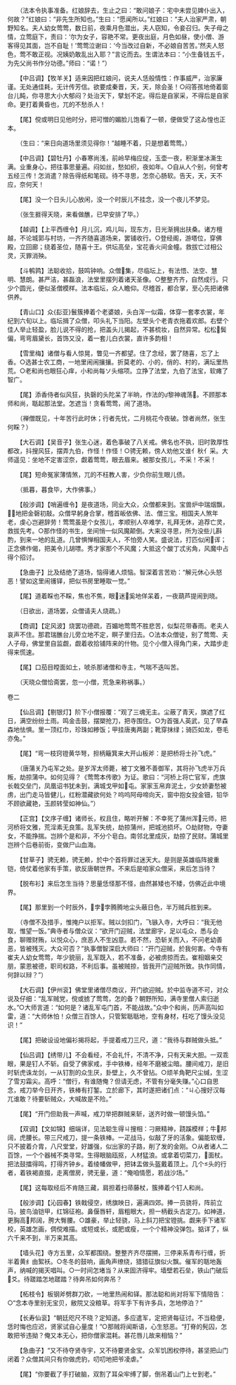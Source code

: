<!-- { "loadSidebar": true } -->
　　（法本令执事准备。红娘辞去，生止之曰：“敢问娘子：宅中未尝见婢仆出入，何故？”红娘曰：“非先生所知也。”生曰：“愿闻所以。”红娘曰：“夫人治家严肃，朝野知名。夫人幼女莺莺，数日前，夜乘月色潜出，夫人窃知，令妾召归。失子母之情，立莺庭下，责曰：‘尔为女子，容艳不常。更夜出庭，月色如昼，使小僧、游客得见其面，岂不自耻！’莺莺泣谢曰：‘今当改过自新，不必娘自苦苦。’然夫人怒色，莺不敢正视。况姨奶敢乱出入耶？”言讫而去。生谓法本曰：“小生备钱五千，为先父尚书作分功德。”师曰：“诺！”）

　　【中吕调】【牧羊关】适来因把红娘问，说夫人恁般情性：作事威严，治家廉谨。无处通佳耗，无计传芳信。欲要成秦晋，天，天，除会圣！○闷答孩地倚着窗台儿盹，你寻思大小大郁闷？处治天下，擘划不定。得后是自家采，不得后是自家命。更打着黄昏也，兀的不愁杀人！

　　【尾】傥或明日见他时分，把可憎的媚脸儿饱看了一顿，便做受了这ゐ惶也正本。

　　（生曰：“来日向道场里须见得你！”越睡不着，只是想着莺莺。）

　　【中吕调】【碧牡丹】小春寒尚浅，前岭早梅应绽，玉壶一夜，积渐里冰澌生满。业重身心，把往事思量遍。闷如丝，愁如织，夜如年。○自从人个别，何曾考五经三传！怎消遣？除告得纸和笔砚。待不寻思，怎奈心肠软。告天，天，天不应，奈何天！

　　【尾】没一个日头儿心放闲，没一个时辰儿不挂念，没一个夜儿不梦见。

　　（张生捱得天晓，来看做醮，已早安排了毕。）

　　【越调】【上平西缠令】月儿沉，鸡儿叫，现东方，日光渐拥出扶桑。诸方檀越，不论城郭与村坊，一齐齐随喜道场来，罢铺收行。○登经阁，游塔位，穿佛殿，立回廊；绕着圣位，随喜十王。供坛高垒，宝花香火间金幢。救拔亡过相公灵，灭罪消殃。

　　【斗鹌鹑】法聪收拾，鼓鸣钟响。众僧集，尽临坛上，有法悟、法空、慧明、慧朗。甚严洁，甚磊浪，法堂里摆列着诸天圣像。○整整齐齐，自然成行。只少个圆光，便似圣僧模样。法本临坛，众人瞻仰。尽稽首，都合掌，至心先把诸佛供养。

　　【青山口】众{髟亚}鬟簇捧着个老婆娘，头白浑一似霜，体穿一套孝衣裳，年纪到六旬以上。临坛揖了众僧，叩头礼下当阳。左壁头个老青衣拖着欢郎。右壁个佳人举止轻盈，脸儿说不得的抢，把盖头儿揭起，不甚梳妆，自然异常。松松鬓偏，弯弯眉黛长，首饰又没，着一套儿白衣裳，直许多韵相！

　　【雪里梅】诸僧与看人惊晃，瞥见一齐都望。住了念经，罢了随喜，忘了上香。○选甚士农工商，一地里闹闹攘攘。折莫老的、小的，俏的、村的，满坛里热荒。○老和尚也眼狂心痒，小和尚每ソ头缩项。立挣了法堂，九伯了法宝，软瘫了智广。

　　【尾】添香侍者似风狂，执磬的头陀呆了半晌，作法的黎神魂荡。不顾那本师和尚，聒起那法堂。怎遮当！贪看莺莺，闹了道场。

　　（禅僧既见，十年苦行此时休；行者先忧，二月桃花今夜破。馀者尚然，张生何睬？）

　　【大石调】【吴音子】张生心迷，着色事破了八关戒。佛名也不执，旧时敦厚性都改，抖搜风狂，摆弄九伯，作怪！作怪！○骋无赖，傍人劝他又谁亻秋亻采。大师遥见：坐地不定害涩奈，觑着莺莺，眼去眉来。被那女孩儿，不采！不采！

　　【尾】短命冤家薄情煞，兀的不枉教人害，少负你前生眼儿债。

　　（抵暮，暮食毕，大作佛事。）

　　【般涉调】【哨遍缠令】是夜道场，同业大众，众僧都来到。宝兽炉中瑞烟飘，地把金磬初敲。众僧早躬身合掌，稽首皈依佛、法、僧三宝。相国夫人煞年老，虔心岂避辞劳！莺莺虽是个女孩儿，孝顺别人卒难学，礼拜无休，追荐亡灵，救拔先考。○那作怪的书生，坐间悄一似风魔颠倒。大来没寻思，所为没些儿斟酌，到来一地的乱道。几曾惧惮相国夫人，不怕旁人笑。盛说法，打匹似闲诨；正念佛作偈，把美令儿胡嘌。秀才家那个不风魔；大抵这个酸丁忒劣角，风魔中占得个招讨。

　　【急曲子】比及结绝了道场，恼得诸人烦恼。智深着言苦劝：“解元休心头怒恶！譬如这里闹镬铎，把似书房里睡取一觉。”

　　【尾】道着睬也不睬，焦也不焦，眼迷奚地佯呆着，一夜葫芦提闹到晓。

　　（日欲出，道场罢，众僧请夫人烧疏。）

　　【商调】【定风波】烧罢功德疏，百媚地莺莺不胜悲苦，似梨花带春雨。老夫人哀声不住。那君瑞醮台儿旁立地不定，瞑子里归去。○法本众僧徒，别了莺莺、夫人子母，佛堂里自监觑，觑着收拾铺阵来的什物。见个小僧入得角门来，大踏步走得来慌速。

　　【尾】口茄目瞠面如土，唬杀那诸僧和寺主，气喘不迭叫苦。

　　（天晓众僧恰斋罢，忽一小僧，荒急来称祸事。） 

卷二 

　　【仙吕调】【剔银灯】阶下小僧报覆：“观了三魂无主。尘蔽了青天，旗遮了红日，满空纷纷土雨。鸣金击鼓，摆槊抢刀，把寺围住。○为首强人英武，见了早森森地怯惧。里一顶红巾，珍珠如糁饭；甲挂唐夷两副；靴穿抹绿；骑匹如龙，卷毛亦兔。”

　　【尾】“弯一枝窍镫黄华弩，担柄簸箕来大开山板斧：是把桥将士孙飞虎。”

　　（唐蒲关乃屯军之处。是岁浑太师薨，被丁文雅不善御军，其将孙飞虎半万兵叛，劫掠蒲中。如何见得？《莺莺本传歌》为证。歌曰：“河桥上将亡官军，虎旗长戟交垒门，凤凰诏书犹未到，满城戈甲如屯。家家玉帛弃泥土，少女娇妻愁被虏，出门走马皆健儿，红粉潜藏欲何处？呜呜阿母啼向天，窗中抱女投金钿，铅华不顾欲藏艳，玉颜转莹如神仙。”）

　　【正宫】【文序子缠】诸师长，权且住，略听开解：不幸死了蒲州浑元师，把河桥将文雅，荒淫素无良策。乱军失统，劫掠蒲州，把城池损坏。○劫财物，夺妻女，不能挣揣。岂辨个是和非，不分个皂白。南邻北里成灰，劫掠了民财。蒲城里岂辨个后巷前街，变做尸山血海。

　　【甘草子】骋无赖，骋无赖，於中个首将罪过迷天大。是则是英雄临阵披重铠，倚仗着他家有手策，欲反唐朝世界。不来后是咱家众僧采，来后怎当待？

　　【脱布衫】来后怎生当待？思量恁怪那不怪，由然甚矮也不矮，仿佛近此中境界。

　　【尾】那里到一个时辰外，孛孛腾腾地尘头蔽日色，半万贼兵胜到来。

　　（寺僧不及措手，惟掩户以拒军。贼以剑扣门，飞镞入寺，大呼曰：“我无他取，惟望一饭。”典寺者与僧众议：“欲开门迎贼，法堂廊宇，足以屯众，悉与会食，聊赠财贿，以悦众心，庶恶人不生凶意。若不然，恐斩关而入，不问老幼善恶，皆被残灭。大众可否？”执事僧智深启大师曰：“开门迎贼，於我何害。今寺有崔夫人幼女莺莺，年少貌丽，乱军既入，若不准备，必被虏掠而去。崔相姻亲交朋，蒙恩被德，职司权路，不利后事。虽被贼掠，皆我开门迎贼所致。执作同情，何辞以辩？”）

　　【大石调】【伊州衮】佛堂里诸僧尽商议，开门欲迎贼。於中监寺道不可，对众说及仔细：“乱军贼党，傥或掳了莺莺，怎的备？朝野所知，满寺里僧人索归逝水。”○大师言道：“如何是？诸乱军屯门首，不能战故。”众中个和尚，历声高叫如雷，道：“大师休怕！众僧三百馀人，只管絮聒聒地，空有身材，枉吃了馒头没见识！”

　　【尾】把破设设地偏衫揭将起，手提着戒刀三尺，道：“我待与群贼做头抵。”

　　【仙吕调】【绣带儿】不会看经，不会礼忏，不清不净，只有天来大胆。一双乖眼，果是钉人不斩。自受了佛家戒，手中铁棒，经年不磨被尘暗。腰间戒刀，是旧时斩虎诛龙剑，一从钉割的众生厌，卦壁上，久不曾拈。○顽羊角靶尺尘缄，生涩了雪刃霜尖。高呼：“僧行，有谁随俺？但请无虑，不管有分毫失赚。”心口自思念，戒刀举今日开齐，铁棒有打錾。立於廊下，其时遂把诸们点：“ㄐ心搜好汉每兀谁敢？待要斩贼众，大喊故是不险。”

　　【尾】“开门但助我一声喊，戒刀举把群贼来斩，送齐时做一顿馒头馅。”

　　【双调】【文如锦】细端详，见法聪生得ㄐ搜相：刁厥精神，跷蹊模样；牛邦阔，虎腰长。带三尺戒刀，提一条铁棒。一疋战马，似敲了牙的活象。偏能软缠，只不披着介胄，八尺堂堂，好雄强，似出家的子路，削了发的金刚。○从者诸人二百馀，一个个器械不类寻常。生得眼脑瓯抠，人材猛浪。或拿着切菜刀，面杖。把法鼓擂得鸣，打得齐钟乡。着绫幡做甲，把钵盂做头盔戴着顶上。几个头的行者，着铁褐直掇，走离僧房，骋无量，道：“俺咱情愿，若战沙场。”

　　【尾】这每取经后不肯随三藏，肩担着扫帚藤杖，簇捧着个钉人和尚。

　　【般涉调】【沁园春】铁戟侵空，绣旗映日，遍满四郊。捧一员骁将，阵前立马，披鸟油铠甲，红锦征袍。鼻偃唇轩，眉粗眼大，担一柄截头古定刀。如神道，更胸高邦阔，胯大臀腰。○雄豪，举止轻骁，马上斜刀把宝镫挑。觑来手下诸军校，英雄怎画，倜傥难描。或短或长，或肥或瘦，一个个精神没弹包。掂详了，纵六千来不到，半万来其高。

　　【墙头花】寺方五里，众军都围绕。整整齐齐尽摆搠，三停来系青布行缠，折半着黄纟由絮袄。○冬冬的鼓响，画角声缭绕，猎猎征旗似火飘。催军的聒地轰声，纳喊的揭天唱叫。○一时间怎堵当？从来固济得牢。墙壁若石垒，铁山门破后爻。待蹉踏怎地蹉踏？待奔吊如何奔吊？

　　【柘枝令】板钢斧劈群刀砍，一地里热闹和铎。那法聪和尚对将军下情陪告：○“念本寺里别无宝贝，敝院又没粮草。将军手下有许多兵，怎地停泊？”

　　【长寿仙衮】“朝廷咫尺不晓？定知道。多应遣军，定把贤每征讨。不当稳便，恁时悔也应迟，贤家试自心量度！”○那贼将闻斯语，心生怒恶。“打脊的髡囚，怎敢把爷违拗？俺又本无心，把你僧家混耗。甚花唇儿故来相恼？”

　　【急曲子】“又不待夺贤寺宇，又不待要贤金宝。众军饥困权停待，甚坚把山门闭着？众僧其间只有你做虎豹，叨叨地把爷凌虐。”

　　【尾】“你要截了手打破脑，双割了耳朵牢缚了脚，倒吊着山门上セ到老。”

